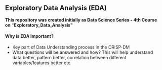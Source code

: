## Exploratory Data Analysis (EDA)

**This repository was created initially as Data Science Series - 4th Course on "Exploratory_Data_Analysis"**

#### Why is EDA Important?

- Key part of Data Understanding process in the CRISP-DM
- What questions will be answered and how? This will help understand data better, pattern better, correlation between different variables/features better etc.


